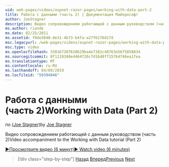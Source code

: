```yaml
---
uid: web-pages/videos/aspnet-razor-pages/working-with-data-part-2
title: Работа с данными (часть 2) | Документация Майкрософт
author: JoeStagner
description: Видео сопровождением работающей с данным руководством (часть 2)
ms.author: riande
ms.date: 02/25/2011
ms.assetid: f0de3048-de31-4b73-b4fa-a27f6276d17d
msc.legacyurl: /web-pages/videos/aspnet-razor-pages/working-with-data-part-2
msc.type: video
ms.openlocfilehash: 330167207620b29ba4e7382c48763e56f5858834
ms.sourcegitcommit: 0f1119340e4464720cfd16d0ff15764746ea1fea
ms.translationtype: MT
ms.contentlocale: ru-RU
ms.lasthandoff: 04/09/2019
ms.locfileid: "59394046"
---
```

# <a name="working-with-data-part-2"></a><span data-ttu-id="f3227-103">Работа с данными (часть 2)</span><span class="sxs-lookup"><span data-stu-id="f3227-103">Working with Data (Part 2)</span></span>

<span data-ttu-id="f3227-104">по [(Joe Stagner)](https://github.com/JoeStagner)</span><span class="sxs-lookup"><span data-stu-id="f3227-104">by [Joe Stagner](https://github.com/JoeStagner)</span></span>

<span data-ttu-id="f3227-105">Видео сопровождением работающей с данным руководством (часть 2)</span><span class="sxs-lookup"><span data-stu-id="f3227-105">Video accompaniment to the Working with Data tutorial (Part 2)</span></span>

[<span data-ttu-id="f3227-106">&#9654;Просмотрите видео (6 минут)</span><span class="sxs-lookup"><span data-stu-id="f3227-106">&#9654; Watch video (6 minutes)</span></span>](https://channel9.msdn.com/Blogs/ASP-NET-Site-Videos/working-with-data-part-2)

> [!div class="step-by-step"]
> <span data-ttu-id="f3227-107">[Назад](working-with-data-part-1.md)
> [Вперед](displaying-data-in-a-grid.md)</span><span class="sxs-lookup"><span data-stu-id="f3227-107">[Previous](working-with-data-part-1.md)
[Next](displaying-data-in-a-grid.md)</span></span>

